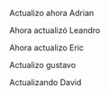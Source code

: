 Actualizo ahora Adrian

Ahora actualizó Leandro

Ahora actualizo Eric

Actualizo gustavo

Actualizando David
